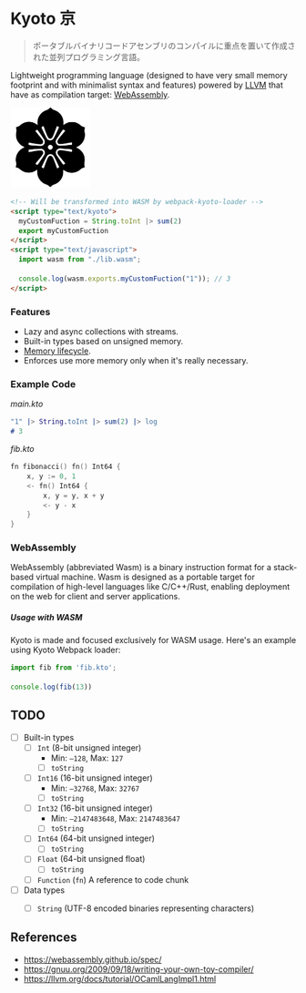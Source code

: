 # Kyoto 京

> ポータブルバイナリコードアセンブリのコンパイルに重点を置いて作成された並列プログラミング言語。

Lightweight programming language (designed to have very small memory footprint and with minimalist syntax and features) powered by [LLVM](https://en.wikipedia.org/wiki/LLVM) that have as compilation target: [WebAssembly](https://webassembly.org).

<img src="resources/logo.png" width="140" />

```html
<!-- Will be transformed into WASM by webpack-kyoto-loader -->
<script type="text/kyoto">
  myCustomFuction = String.toInt |> sum(2)
  export myCustomFuction
</script>
<script type="text/javascript">
  import wasm from "./lib.wasm";

  console.log(wasm.exports.myCustomFuction("1")); // 3
</script>
```

### Features

- Lazy and async collections with streams.
- Built-in types based on unsigned memory.
- [Memory lifecycle](#memory-usage).
- Enforces use more memory only when it's really necessary.

### Example Code

*main.kto*

```erl
"1" |> String.toInt |> sum(2) |> log
# 3
```

*fib.kto*

```go
fn fibonacci() fn() Int64 {
    x, y := 0, 1
    <- fn() Int64 {
        x, y = y, x + y
        <- y - x
    }
}
```

### WebAssembly

WebAssembly (abbreviated Wasm) is a binary instruction format for a stack-based virtual machine. Wasm is designed as a portable target for compilation of high-level languages like C/C++/Rust, enabling deployment on the web for client and server applications.

##### Usage with WASM

Kyoto is made and focused exclusively for WASM usage. Here's an example using Kyoto Webpack loader:

```jsx
import fib from 'fib.kto';

console.log(fib(13))
```

## TODO

- [ ] Built-in types
  - [ ] `Int` (8-bit unsigned integer)
    - Min: `–128`, Max: `127`
    - [ ] `toString`
  - [ ] `Int16` (16-bit unsigned integer)
    - Min: `–32768`, Max: `32767`
    - [ ] `toString`
  - [ ] `Int32` (16-bit unsigned integer)
    - Min: `–2147483648`, Max: `2147483647`
    - [ ] `toString`
  - [ ] `Int64` (64-bit unsigned integer)
    - [ ] `toString`
  - [ ] `Float` (64-bit unsigned float)
    - [ ] `toString`
  - [ ] `Function` (`fn`) A reference to code chunk
- [ ] Data types
  - [ ] `String` (UTF-8 encoded binaries representing characters)


## References

- https://webassembly.github.io/spec/
- https://gnuu.org/2009/09/18/writing-your-own-toy-compiler/
- https://llvm.org/docs/tutorial/OCamlLangImpl1.html
